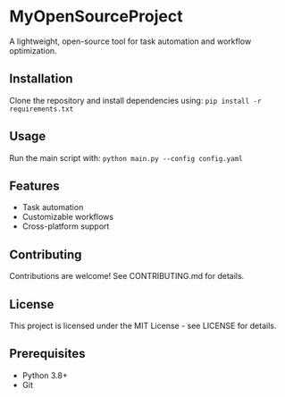 # MyOpenSourceProject
A lightweight, open-source tool for task automation and workflow optimization.
## Installation
Clone the repository and install dependencies using: `pip install -r requirements.txt`
## Usage
Run the main script with: `python main.py --config config.yaml`
## Features
- Task automation
- Customizable workflows
- Cross-platform support
## Contributing
Contributions are welcome! See CONTRIBUTING.md for details.
## License
This project is licensed under the MIT License - see LICENSE for details.
## Prerequisites
- Python 3.8+
- Git
